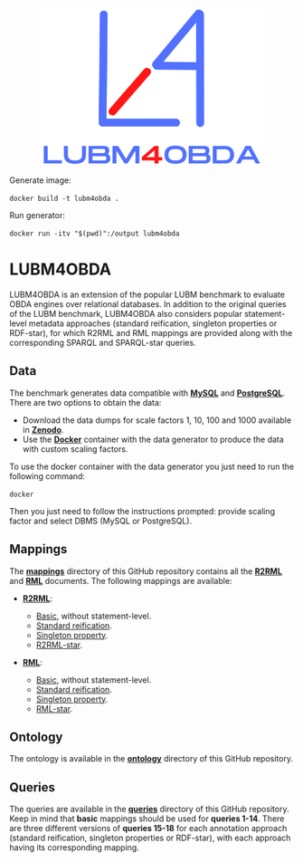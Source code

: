 <p align="center">
<img src="https://github.com/oeg-upm/lubm4obda/blob/main/logo.png" height="280" alt="morph">
</p>

Generate image:

`docker build -t lubm4obda .`

Run generator:

`docker run -itv "$(pwd)":/output lubm4obda`

# LUBM4OBDA

LUBM4OBDA is an extension of the popular LUBM benchmark to evaluate OBDA engines over relational databases. In addition to the original queries of the LUBM benchmark, LUBM4OBDA also considers popular statement-level metadata approaches (standard reification, singleton properties or RDF-star), for which R2RML and RML mappings are provided along with the corresponding SPARQL and SPARQL-star queries.

## Data

The benchmark generates data compatible with **[MySQL](https://www.mysql.com/)** and **[PostgreSQL](https://www.postgresql.org/)**. There are two options to obtain the data:

- Download the data dumps for scale factors 1, 10, 100 and 1000 available in **[Zenodo]()**.
- Use the **[Docker]()** container with the data generator to produce the data with custom scaling factors.

To use the docker container with the data generator you just need to run the following command:

`docker`

Then you just need to follow the instructions prompted: provide scaling factor and select DBMS (MySQL or PostgreSQL).

## Mappings

The **[mappings](https://github.com/oeg-upm/lubm4obda/tree/main/mappings)** directory of this GitHub repository contains all the **[R2RML](https://www.w3.org/TR/r2rml/)** and **[RML](https://rml.io/specs/rml/)** documents. The following mappings are available:

- **[R2RML](https://github.com/oeg-upm/lubm4obda/tree/main/mappings/r2rml)**:
  - [Basic](https://github.com/oeg-upm/lubm4obda/blob/main/mappings/r2rml/lubm4obda.r2rml.ttl), without statement-level.
  - [Standard reification](https://github.com/oeg-upm/lubm4obda/blob/main/mappings/r2rml/lubm4obda-reification.r2rml.ttl).
  - [Singleton property](https://github.com/oeg-upm/lubm4obda/blob/main/mappings/r2rml/lubm4obda-singleton-property.r2rml.ttl).
  - [R2RML-star](https://github.com/oeg-upm/lubm4obda/blob/main/mappings/r2rml/lubm4obda-star.r2rml.ttl).

- **[RML](https://github.com/oeg-upm/lubm4obda/tree/main/mappings/rml)**:
  - [Basic](https://github.com/oeg-upm/lubm4obda/blob/main/mappings/rml/lubm4obda.rml.ttl), without statement-level.
  - [Standard reification](https://github.com/oeg-upm/lubm4obda/blob/main/mappings/rml/lubm4obda-reification.rml.ttl).
  - [Singleton property](https://github.com/oeg-upm/lubm4obda/blob/main/mappings/rml/lubm4obda-singleton-property.rml.ttl).
  - [RML-star](https://github.com/oeg-upm/lubm4obda/blob/main/mappings/rml/lubm4obda-star.rml.ttl).

## Ontology

The ontology is available in the **[ontology](https://github.com/oeg-upm/lubm4obda/blob/main/ontology/univ-bench.owl)** directory of this GitHub repository.

## Queries

The queries are available in the **[queries](https://github.com/oeg-upm/lubm4obda/tree/main/queries)** directory of this GitHub repository. Keep in mind that **basic** mappings should be used for **queries 1-14**. There are three different versions of **queries 15-18** for each annotation approach (standard reification, singleton properties or RDF-star), with each approach having its corresponding mapping.
